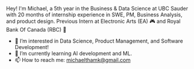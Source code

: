 Hey! I'm Michael, a 5th year in the Business & Data Science at UBC Sauder with 20 months of internship experience in SWE, PM, Business Analysis, and product design.
Previous Intern at Electronic Arts (EA) 🎮 and Royal Bank Of Canada (RBC) 💸

- 👀 I’m interested in Data Science, Product Management, and Software Development!
- 🌱 I’m currently learning AI development and ML.
- 📫 How to reach me: michaelthamk@gmail.com

<!---
miketham24/miketham24 is a ✨ special ✨ repository because its `README.md` (this file) appears on your GitHub profile.
You can click the Preview link to take a look at your changes.
--->
